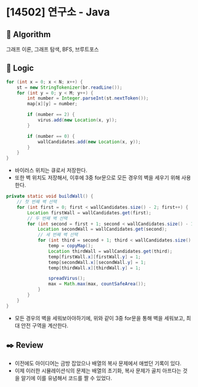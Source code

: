 # [14502] 연구소 - Java

## :pushpin: **Algorithm**

그래프 이론, 그래프 탐색, BFS, 브루트포스

## :round_pushpin: **Logic**

```java
for (int x = 0; x < N; x++) {
    st = new StringTokenizer(br.readLine());
    for (int y = 0; y < M; y++) {
        int number = Integer.parseInt(st.nextToken());
        map[x][y] = number;

        if (number == 2) {
            virus.add(new Location(x, y));
        }

        if (number == 0) {
            wallCandidates.add(new Location(x, y));
        }
    }
}
```

- 바이러스 위치는 큐로서 저장한다.
- 또한 벽 위치도 저장해서, 이후에 3중 for문으로 모든 경우의 벽을 세우기 위해 사용한다.

```java
private static void buildWall() {
    // 첫 번째 벽 선택
    for (int first = 0; first < wallCandidates.size() - 2; first++) {
        Location firstWall = wallCandidates.get(first);
        // 두 번째 벽 선택
        for (int second = first + 1; second < wallCandidates.size() - 1 && second != first; second++) {
            Location secondWall = wallCandidates.get(second);
            // 세 번째 벽 선택
            for (int third = second + 1; third < wallCandidates.size() && third != second; third++) {
                temp = copyMap();
                Location thirdWall = wallCandidates.get(third);
                temp[firstWall.x][firstWall.y] = 1;
                temp[secondWall.x][secondWall.y] = 1;
                temp[thirdWall.x][thirdWall.y] = 1;

                spreadVirus();
                max = Math.max(max, countSafeArea());
            }
        }
    }
}
```

- 모든 경우의 벽을 세워보아야하기에, 위와 같이 3중 for문을 통해 벽을 세워보고, 최대 안전 구역을 계산한다.

## :black_nib: **Review**
- 이전에도 아이디어는 금방 잡았으나 배열의 복사 문제에서 애썼던 기록이 있다.
- 이제 이러한 시뮬레이션식의 문제는 배열의 초기화, 복사 문제가 골치 아프다는 것을 알기에 이를 유념해서 코드를 짤 수 있었다.